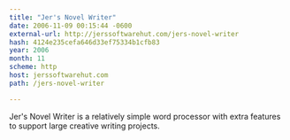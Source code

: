 ```yaml
---
title: "Jer's Novel Writer"
date: 2006-11-09 00:15:44 -0600
external-url: http://jerssoftwarehut.com/jers-novel-writer
hash: 4124e235cefa646d33ef75334b1cfb83
year: 2006
month: 11
scheme: http
host: jerssoftwarehut.com
path: /jers-novel-writer

---
```


Jer's Novel Writer is a relatively simple word processor with extra features to support large creative writing projects.
